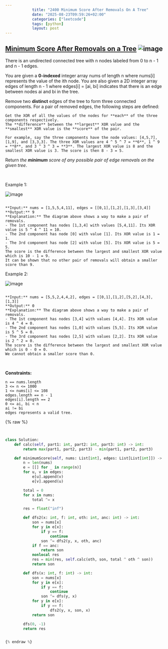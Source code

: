 ```yaml
---
            title: "2400 Minimum Score After Removals On A Tree"
            date: "2025-08-23T09:59:26+02:00"
            categories: ["leetcode"]
            tags: [python]
            layout: post
---
```

            
## [Minimum Score After Removals on a Tree](https://leetcode.com/problems/minimum-score-after-removals-on-a-tree) ![image](https://img.shields.io/badge/Difficulty-Hard-red)

There is an undirected connected tree with n nodes labeled from 0 to n - 1 and n - 1 edges.

You are given a **0-indexed** integer array nums of length n where nums[i] represents the value of the ith node. You are also given a 2D integer array edges of length n - 1 where edges[i] = [ai, bi] indicates that there is an edge between nodes ai and bi in the tree.

Remove two **distinct** edges of the tree to form three connected components. For a pair of removed edges, the following steps are defined:

	Get the XOR of all the values of the nodes for **each** of the three components respectively.
	The **difference** between the **largest** XOR value and the **smallest** XOR value is the **score** of the pair.

	For example, say the three components have the node values: [4,5,7], [1,9], and [3,3,3]. The three XOR values are 4 ^ 5 ^ 7 = **6**, 1 ^ 9 = **8**, and 3 ^ 3 ^ 3 = **3**. The largest XOR value is 8 and the smallest XOR value is 3. The score is then 8 - 3 = 5.

Return *the **minimum** score of any possible pair of edge removals on the given tree*.

 

Example 1:

![image](https://assets.leetcode.com/uploads/2022/05/03/ex1drawio.png)
```

**Input:** nums = [1,5,5,4,11], edges = [[0,1],[1,2],[1,3],[3,4]]
**Output:** 9
**Explanation:** The diagram above shows a way to make a pair of removals.
- The 1st component has nodes [1,3,4] with values [5,4,11]. Its XOR value is 5 ^ 4 ^ 11 = 10.
- The 2nd component has node [0] with value [1]. Its XOR value is 1 = 1.
- The 3rd component has node [2] with value [5]. Its XOR value is 5 = 5.
The score is the difference between the largest and smallest XOR value which is 10 - 1 = 9.
It can be shown that no other pair of removals will obtain a smaller score than 9.

```

Example 2:

![image](https://assets.leetcode.com/uploads/2022/05/03/ex2drawio.png)
```

**Input:** nums = [5,5,2,4,4,2], edges = [[0,1],[1,2],[5,2],[4,3],[1,3]]
**Output:** 0
**Explanation:** The diagram above shows a way to make a pair of removals.
- The 1st component has nodes [3,4] with values [4,4]. Its XOR value is 4 ^ 4 = 0.
- The 2nd component has nodes [1,0] with values [5,5]. Its XOR value is 5 ^ 5 = 0.
- The 3rd component has nodes [2,5] with values [2,2]. Its XOR value is 2 ^ 2 = 0.
The score is the difference between the largest and smallest XOR value which is 0 - 0 = 0.
We cannot obtain a smaller score than 0.

```

 

**Constraints:**

	n == nums.length
	3 <= n <= 1000
	1 <= nums[i] <= 108
	edges.length == n - 1
	edges[i].length == 2
	0 <= ai, bi < n
	ai != bi
	edges represents a valid tree.

{% raw %}


```python


class Solution:
    def calc(self, part1: int, part2: int, part3: int) -> int:
        return max(part1, part2, part3) - min(part1, part2, part3)

    def minimumScore(self, nums: List[int], edges: List[List[int]]) -> int:
        n = len(nums)
        e = [[] for _ in range(n)]
        for u, v in edges:
            e[u].append(v)
            e[v].append(u)

        total = 0
        for x in nums:
            total ^= x

        res = float("inf")

        def dfs2(x: int, f: int, oth: int, anc: int) -> int:
            son = nums[x]
            for y in e[x]:
                if y == f:
                    continue
                son ^= dfs2(y, x, oth, anc)
            if f == anc:
                return son
            nonlocal res
            res = min(res, self.calc(oth, son, total ^ oth ^ son))
            return son

        def dfs(x: int, f: int) -> int:
            son = nums[x]
            for y in e[x]:
                if y == f:
                    continue
                son ^= dfs(y, x)
            for y in e[x]:
                if y == f:
                    dfs2(y, x, son, x)
            return son

        dfs(0, -1)
        return res


{% endraw %}
```

